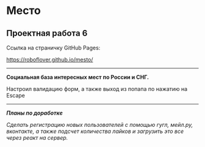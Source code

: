 # Место

## Проектная работа 6

Ссылка на страничку GitHub Pages:

https://roboflover.github.io/mesto/

---

**Социальная база интересных мест по России и СНГ.**

Настроил валидацию форм, а также выход из попапа по нажатию на Escape

---

**_Планы по доработке_**

_Сделать регистрацию новых пользователей с помощью гугл, мейл.ру, вконтакте, а также подсчет количества лайков и загрузить это все через реакт на сервер._
